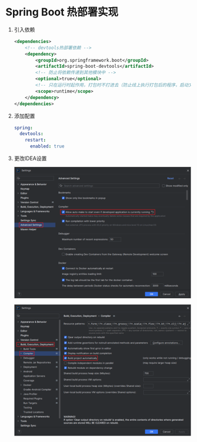 # Spring Boot 热部署实现

1. 引入依赖

   ```xml
   <dependencies>
       <!-- devtools热部署依赖 -->
       <dependency>
           <groupId>org.springframework.boot</groupId>
           <artifactId>spring-boot-devtools</artifactId>
           <!-- 防止将依赖传递到其他模块中 -->
           <optional>true</optional>
           <!-- 只在运行时起作用，打包时不打进去（防止线上执行打包后的程序，启动文件监听线程File Watcher，耗费大量的内存资源） -->
           <scope>runtime</scope>
       </dependency>
   </dependencies>
   ```

2. 添加配置

   ```yaml
   spring:
     devtools:
       restart:
         enabled: true
   ```

3. 更改IDEA设置

   ![](.\asserts\Snipaste_2023-10-18_11-37-40.png)
   
   ![](.\asserts\Snipaste_2023-10-18_11-38-19.png)
